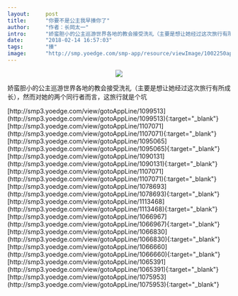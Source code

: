```yaml
---
layout:     post
title:      "你要不是公主我早揍你了"
author:     "作者：长岡太一"
intro:      "娇蛮胆小的公主巡游世界各地的教会接受洗礼（主要是想让她经过这次旅行有所成长），然而对她的两个同行者而言，这旅行就是个坑"
date:       "2018-02-14 16:57:03"
tags:       "揍"
image:      "http://smp.yoedge.com/smp-app/resource/viewImage/1002250appline.png"
---
```

<div style="text-align: center">
<p><img src="http://smp.yoedge.com/smp-app/resource/viewImage/1002250appline.png"/></p>
</div>
<p class="post-meta">
<span>娇蛮胆小的公主巡游世界各地的教会接受洗礼（主要是想让她经过这次旅行有所成长），然而对她的两个同行者而言，这旅行就是个坑</span>
</p>
[http://smp3.yoedge.com/view/gotoAppLine/1099513](http://smp3.yoedge.com/view/gotoAppLine/1099513){:target="_blank"}
[http://smp3.yoedge.com/view/gotoAppLine/1107071](http://smp3.yoedge.com/view/gotoAppLine/1107071){:target="_blank"}
[http://smp3.yoedge.com/view/gotoAppLine/1095065](http://smp3.yoedge.com/view/gotoAppLine/1095065){:target="_blank"}
[http://smp3.yoedge.com/view/gotoAppLine/1090131](http://smp3.yoedge.com/view/gotoAppLine/1090131){:target="_blank"}
[http://smp3.yoedge.com/view/gotoAppLine/1107071](http://smp3.yoedge.com/view/gotoAppLine/1107071){:target="_blank"}
[http://smp3.yoedge.com/view/gotoAppLine/1078693](http://smp3.yoedge.com/view/gotoAppLine/1078693){:target="_blank"}
[http://smp3.yoedge.com/view/gotoAppLine/1113468](http://smp3.yoedge.com/view/gotoAppLine/1113468){:target="_blank"}
[http://smp3.yoedge.com/view/gotoAppLine/1066967](http://smp3.yoedge.com/view/gotoAppLine/1066967){:target="_blank"}
[http://smp3.yoedge.com/view/gotoAppLine/1066830](http://smp3.yoedge.com/view/gotoAppLine/1066830){:target="_blank"}
[http://smp3.yoedge.com/view/gotoAppLine/1066660](http://smp3.yoedge.com/view/gotoAppLine/1066660){:target="_blank"}
[http://smp3.yoedge.com/view/gotoAppLine/1065391](http://smp3.yoedge.com/view/gotoAppLine/1065391){:target="_blank"}
[http://smp3.yoedge.com/view/gotoAppLine/1075953](http://smp3.yoedge.com/view/gotoAppLine/1075953){:target="_blank"}


